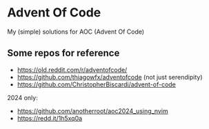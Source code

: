 # Advent Of Code

My (simple) solutions for AOC (Advent Of Code)

## Some repos for reference

- https://old.reddit.com/r/adventofcode/
- https://github.com/thiagowfx/adventofcode (not just serendipity)
- https://github.com/ChristopherBiscardi/advent-of-code

2024 only:

- https://github.com/anotherroot/aoc2024_using_nvim
- https://redd.it/1h5xq0a

